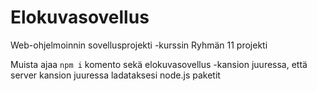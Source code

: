 # Elokuvasovellus
Web-ohjelmoinnin sovellusprojekti -kurssin Ryhmän 11 projekti

Muista ajaa `npm i` komento sekä elokuvasovellus -kansion juuressa, että server kansion juuressa ladataksesi node.js paketit